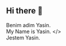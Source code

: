## Hi there 👋

<bold> Benim adim Yasin. </bold>  <br>
<italic> My Name is Yasin. </<italic>> <br>
Jestem Yasin. <br>
<!--
**cntknysn/cntknysn** is a ✨ _special_ ✨ repository because its `README.md` (this file) appears on your GitHub profile.

Here are some ideas to get you started:

- 🔭 I’m currently working on ... HTML and CSS
- 🌱 I’m currently learning ... Java Script
- 👯 I’m looking to collaborate on ...
- 🤔 I’m looking for help with ...
- 💬 Ask me about ...
- 📫 How to reach me: ...
- 😄 Pronouns: ...
- ⚡ Fun fact: ...
-->
